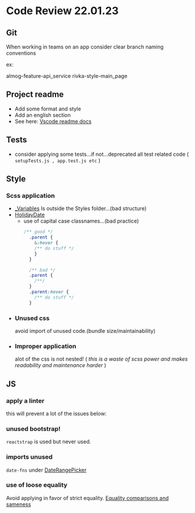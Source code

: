 # Code Review 22.01.23

## Git
When working in teams on an app consider clear branch naming conventions

ex:

almog-feature-api_service
rivka-style-main_page

## Project readme
* Add some format and style
* Add an english section
* See here: [Vscode readme docs](https://code.visualstudio.com/docs/languages/markdown)

## Tests
* consider applying some tests...if not...deprecated all test related code ( ` setupTests.js , app.test.js etc` )

## Style

### Scss application
*  [_Variables](/holiday-app/src/Variables/_variables.scss) Is outside the Styles folder...(bad structure)
*  [HolidayDate](/holiday-app/src/Styles/HolidayDate.scss)    
   * use of capital case classnames...(bad practice)
      ```scss
      /** good */
        .parent {
          &:hover {
          /** do stuff */
          }
        }

        /** bad */
        .parent {
          /**/
        }
        .parent:hover {
          /** do stuff */
        }
      ```
* ### Unused css
    avoid import of unused code.(bundle size/maintainability)
* ### Improper application
    alot of the css is not nested! ( *this is a waste of scss power and makes readability and maintenance harder* )

## JS

### apply a linter
this will prevent a lot of the issues below:

### unused bootstrap!
`reactstrap` is used but never used.

### imports unused
`date-fns` under [DateRangePicker](/holiday-app/src/Components/DateRangePicker.js)

### use of loose equality
Avoid applying in favor of strict equality.
[Equality comparisons and sameness](https://developer.mozilla.org/en-US/docs/Web/JavaScript/Equality_comparisons_and_sameness)
